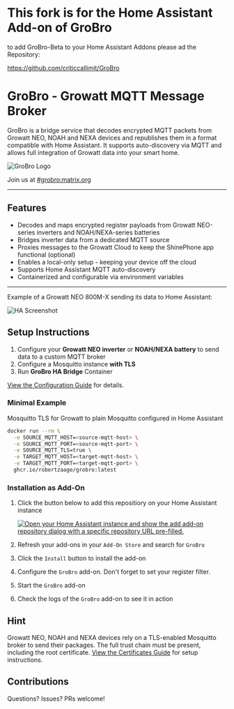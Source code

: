 # This fork is for the Home Assistant Add-on of GroBro

to add GroBro-Beta to your Home Assistant Addons please ad the Repository:

https://github.com/criticcallimit/GroBro



# GroBro - Growatt MQTT Message Broker

GroBro is a bridge service that decodes encrypted MQTT packets from Growatt NEO, NOAH and NEXA devices and republishes them in a format compatible with Home Assistant. 
It supports auto-discovery via MQTT and allows full integration of Growatt data into your smart home.

![GroBro Logo](https://raw.githubusercontent.com/robertzaage/GroBro/refs/heads/main/assets/grobro_logo.png)

Join us at [#grobro:matrix.org](https://matrix.to/#/#grobro:matrix.org)

---

## Features
- Decodes and maps encrypted register payloads from Growatt NEO-series inverters and NOAH/NEXA-series batteries
- Bridges inverter data from a dedicated MQTT source
- Proxies messages to the Growatt Cloud to keep the ShinePhone app functional (optional)
- Enables a local-only setup - keeping your device off the cloud
- Supports Home Assistant MQTT auto-discovery
- Containerized and configurable via environment variables

---

Example of a Growatt NEO 800M-X sending its data to Home Assistant:
 
![HA Screenshot](https://raw.githubusercontent.com/robertzaage/GroBro/refs/heads/main/assets/ha_device_screenshot.png)

## Setup Instructions

1. Configure your **Growatt NEO inverter** or **NOAH/NEXA battery** to send data to a custom MQTT broker
2. Configure a Mosquitto instance **with TLS**
3. Run **GroBro HA Bridge** Container

[View the Configuration Guide](https://github.com/robertzaage/GroBro/blob/main/CONFIGURATION.md) for details.

### Minimal Example 
Mosquitto TLS for Growatt to plain Mosquitto configured in Home Assistant

```bash
docker run --rm \
  -e SOURCE_MQTT_HOST=<source-mqtt-host> \
  -e SOURCE_MQTT_PORT=<source-mqtt-port> \
  -e SOURCE_MQTT_TLS=true \
  -e TARGET_MQTT_HOST=<target-mqtt-host> \
  -e TARGET_MQTT_PORT=<target-mqtt-port> \
  ghcr.io/robertzaage/grobro:latest
```

### Installation as Add-On
1. Click the button below to add this repositiory on your Home Assistant instance

   [![Open your Home Assistant instance and show the add add-on repository dialog with a specific repository URL pre-filled.](https://my.home-assistant.io/badges/supervisor_add_addon_repository.svg)](https://my.home-assistant.io/redirect/supervisor_add_addon_repository/?repository_url=https%3A%2F%2Fgithub.com%2Frobertzaage%2FGroBro)

2. Refresh your add-ons in your `Add-On Store` and search for `GroBro`
3. Click the `Install` button to install the add-on
4. Configure the `GroBro` add-on. Don't forget to set your register filter.
5. Start the `GroBro` add-on
6. Check the logs of the `GroBro` add-on to see it in action

## Hint
Growatt NEO, NOAH and NEXA devices rely on a TLS-enabled Mosquitto broker to send their packages. 
The full trust chain must be present, including the root certificate. [View the Certificates Guide](https://github.com/robertzaage/GroBro/blob/main/CERTIFICATES.md) for setup instructions.

## Contributions
Questions? Issues? PRs welcome!
